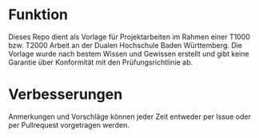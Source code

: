 # Funktion
Dieses Repo dient als Vorlage für Projektarbeiten im Rahmen einer T1000 bzw. T2000 Arbeit an der Dualen Hochschule Baden Württemberg.
Die Vorlage wurde nach bestem Wissen und Gewissen erstellt und gibt keine Garantie über Konformität mit den Prüfungsrichtlinie ab.

# Verbesserungen
Anmerkungen und Vorschläge können jeder Zeit entweder per Issue oder per Pullrequest vorgetragen werden.
